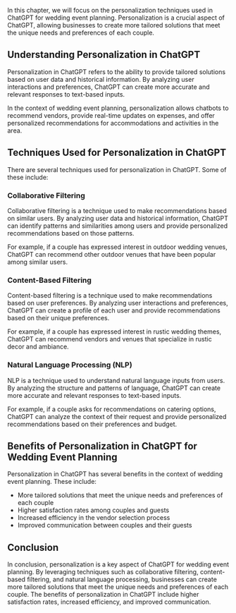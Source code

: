 

In this chapter, we will focus on the personalization techniques used in ChatGPT for wedding event planning. Personalization is a crucial aspect of ChatGPT, allowing businesses to create more tailored solutions that meet the unique needs and preferences of each couple.

Understanding Personalization in ChatGPT
----------------------------------------

Personalization in ChatGPT refers to the ability to provide tailored solutions based on user data and historical information. By analyzing user interactions and preferences, ChatGPT can create more accurate and relevant responses to text-based inputs.

In the context of wedding event planning, personalization allows chatbots to recommend vendors, provide real-time updates on expenses, and offer personalized recommendations for accommodations and activities in the area.

Techniques Used for Personalization in ChatGPT
----------------------------------------------

There are several techniques used for personalization in ChatGPT. Some of these include:

### Collaborative Filtering

Collaborative filtering is a technique used to make recommendations based on similar users. By analyzing user data and historical information, ChatGPT can identify patterns and similarities among users and provide personalized recommendations based on those patterns.

For example, if a couple has expressed interest in outdoor wedding venues, ChatGPT can recommend other outdoor venues that have been popular among similar users.

### Content-Based Filtering

Content-based filtering is a technique used to make recommendations based on user preferences. By analyzing user interactions and preferences, ChatGPT can create a profile of each user and provide recommendations based on their unique preferences.

For example, if a couple has expressed interest in rustic wedding themes, ChatGPT can recommend vendors and venues that specialize in rustic decor and ambiance.

### Natural Language Processing (NLP)

NLP is a technique used to understand natural language inputs from users. By analyzing the structure and patterns of language, ChatGPT can create more accurate and relevant responses to text-based inputs.

For example, if a couple asks for recommendations on catering options, ChatGPT can analyze the context of their request and provide personalized recommendations based on their preferences and budget.

Benefits of Personalization in ChatGPT for Wedding Event Planning
-----------------------------------------------------------------

Personalization in ChatGPT has several benefits in the context of wedding event planning. These include:

* More tailored solutions that meet the unique needs and preferences of each couple
* Higher satisfaction rates among couples and guests
* Increased efficiency in the vendor selection process
* Improved communication between couples and their guests

Conclusion
----------

In conclusion, personalization is a key aspect of ChatGPT for wedding event planning. By leveraging techniques such as collaborative filtering, content-based filtering, and natural language processing, businesses can create more tailored solutions that meet the unique needs and preferences of each couple. The benefits of personalization in ChatGPT include higher satisfaction rates, increased efficiency, and improved communication.

